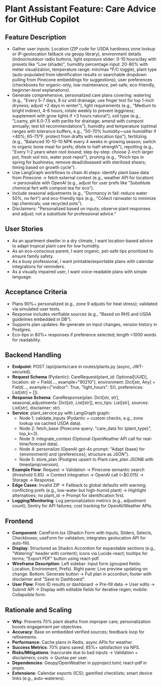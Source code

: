 
# Plant Assistant Feature: Care Advice for GitHub Copilot

## Feature Description
- Gather user inputs: Location (ZIP code for USDA hardiness zone lookup or IP-geolocation fallback via geopy library), environment details (indoor/outdoor radio buttons, light exposure slider: 0-10 hours/day with presets like "Low (shade)", humidity percentage input: 20-80% with meter visualization, temperature range: min/max °F/C toggle), plant type (auto-populated from identification results or searchable dropdown pulling from Pinecone embeddings for suggestions), user preferences (checkboxes for organic-only, low-maintenance, pet-safe, eco-friendly, beginner-level explanations).
- Generate comprehensive, personalized care plans covering: watering (e.g., "Every 5-7 days, 8 oz until drainage; use finger test for top 1-inch dryness; adjust +2 days in winter"), light requirements (e.g., "Medium to bright indirect, 4-6 hours; rotate weekly to prevent legginess; supplement with grow lights if <3 hours natural"), soil type (e.g., "Loamy, pH 6.0-7.5 with perlite for drainage; amend with compost annually; test kit recommendations"), humidity and temperature (optimal ranges with tolerance buffers, e.g., "50-70% humidity—use humidifier if <40%; 65-75°F, protect from drafts with relocation tips"), fertilizing (e.g., "Balanced 10-10-10 NPK every 4 weeks in growing season; switch to organic bone meal for prefs; dilute to half-strength"), repotting (e.g., "Every 1-2 years when root-bound; step-by-step: choose 2-inch larger pot, fresh soil mix, water post-repot"), pruning (e.g., "Pinch tips in spring for bushiness; remove dead/diseased with sterilized shears; timing based on growth cycle").
- Use LangGraph workflows to chain AI steps: identify plant base data from Pinecone → fetch external context (e.g., weather API for location) → personalize with OpenAI (e.g., adjust for user prefs like "Substitute chemical fert with compost tea for eco").
- Include seasonal adjustments (e.g., "Dormancy in fall: reduce water 50%, no fert") and eco-friendly tips (e.g., "Collect rainwater to minimize tap chemicals; use recycled pots").
- Disclaimers: "Personalized based on inputs; observe plant responses and adjust; not a substitute for professional advice."

## User Stories
- As an apartment dweller in a dry climate, I want location-based advice to adapt tropical plant care for low humidity.
- As an eco-conscious parent, I want organic, pet-safe tips prioritized to ensure family safety.
- As a busy professional, I want printable/exportable plans with calendar integrations for reminders.
- As a visually impaired user, I want voice-readable plans with simple language.

## Acceptance Criteria
- Plans 90%+ personalized (e.g., zone 9 adjusts for heat stress); validated via simulated user tests.
- Response includes verifiable sources (e.g., "Based on RHS and USDA guidelines embedded in DB").
- Supports plan updates: Re-generate on input changes, version history in Postgres.
- Eco-tips in 80%+ responses if preference selected; length <1000 words for readability.

## Backend Handling
- **Endpoint**: POST /api/plants/care in routes/plants.py (async, JWT-secured).
- **Request Schema** (Pydantic): CareRequest(plant_id: Optional[UUID], location: str = Field(..., example="90210"), environment: Dict[str, Any] = Field(..., example={"indoor": True, "light_hours": 5}), preferences: List[str] = []).
- **Response Schema**: CareResponse(plan: Dict[str, str], seasonal_adjustments: Dict[str, List[str]], eco_tips: List[str], sources: List[str], disclaimer: str).
- **Service**: plant_service.py with LangGraph graph:
  - Node 1: validate_inputs (Pydantic + custom checks, e.g., zone lookup via cached USDA data).
  - Node 2: fetch_base (Pinecone query: "care_data for {plant_type}", top_k=3).
  - Node 3: integrate_context (Optional OpenWeather API call for real-time/forecast data).
  - Node 4: personalize (OpenAI gpt-4o prompt: "Adapt {base} for {environment} and {preferences}; structure as JSON").
  - Node 5: store_plan (Postgres upsert to Plant.care_plan JSONB with timestamp/version).
- **Example Flow**: Request → Validation → Pinecone semantic search (threshold 0.85) → Context integration → OpenAI call (~$0.015) → Storage → Response.
- **Edge Cases**: Invalid ZIP → Fallback to global defaults with warning; conflicting prefs (e.g., low-water but high-humid plant) → Highlight alternatives; no plant_id → Prompt for identification first.
- **Logging/Monitoring**: Log personalization metrics (e.g., adjustment count); Sentry for API failures; cost tracking for OpenAI/Weather APIs.

## Frontend
- **Component**: CareForm.tsx (Shadcn Form with Inputs, Sliders, Selects, Checkboxes; useForm for validation; integrates geolocation API for auto-fill).
- **Display**: Structured as Shadcn Accordion for expandable sections (e.g., "Watering" header with content); icons via Lucide-react; tooltips for terms; "Export PDF" button using react-pdf.
- **Wireframe Description**: Left sidebar: Input form (grouped fields: Location, Environment, Prefs). Right pane: Live preview updating on change. Bottom: Generate button → Full plan in accordion; footer with disclaimer and "Save to Dashboard".
- **User Flow**: From ID results or dashboard → Pre-fill data → User edits → Submit API → Display with editable fields for iterative regen; mobile: Collapsible form.

## Rationale and Scaling
- **Why**: Prevents 70% plant deaths from improper care; personalization boosts engagement per objectives.
- **Accuracy**: Base on embedded verified sources; feedback loop for refinements.
- **Performance**: Cache plans in Redis; async APIs for weather.
- **Success Metrics**: 70% plans saved; 85%+ satisfaction via NPS.
- **Risks/Mitigations**: Inaccurate due to bad inputs → Validation + disclaimers; costs → Quotas per user.
- **Dependencies**: Geopy/OpenWeather in pyproject.toml; react-pdf in pnpm.
- **Extensions**: Calendar exports (ICS); gamified checklists; smart device links (e.g., auto-waterers).

